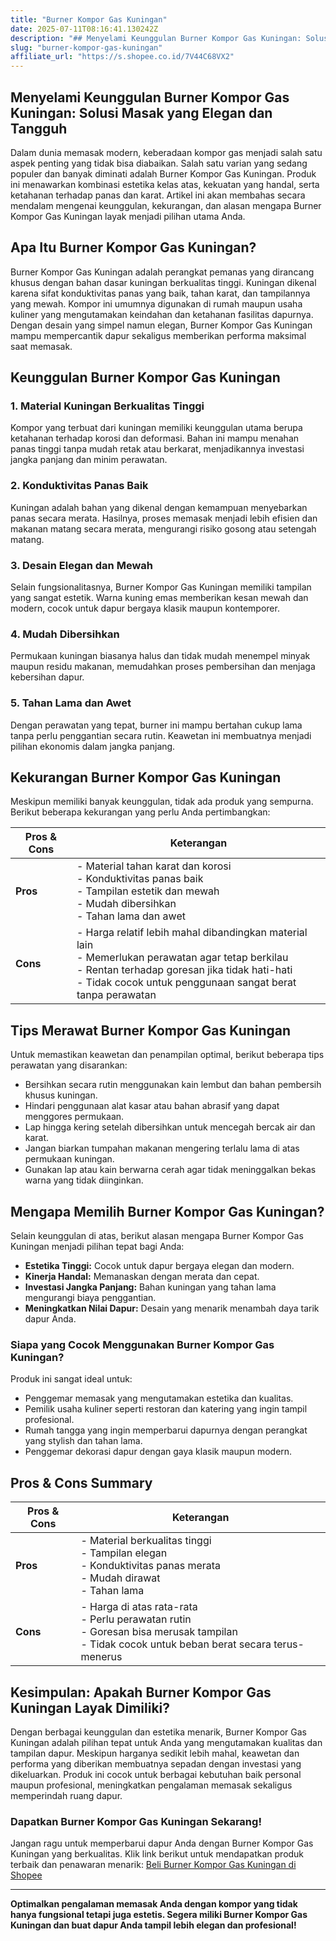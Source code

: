 ```yaml
---
title: "Burner Kompor Gas Kuningan"
date: 2025-07-11T08:16:41.130242Z
description: "## Menyelami Keunggulan Burner Kompor Gas Kuningan: Solusi Masak yang Elegan dan Tangguh..."
slug: "burner-kompor-gas-kuningan"
affiliate_url: "https://s.shopee.co.id/7V44C68VX2"
---
```

## Menyelami Keunggulan Burner Kompor Gas Kuningan: Solusi Masak yang Elegan dan Tangguh

Dalam dunia memasak modern, keberadaan kompor gas menjadi salah satu aspek penting yang tidak bisa diabaikan. Salah satu varian yang sedang populer dan banyak diminati adalah Burner Kompor Gas Kuningan. Produk ini menawarkan kombinasi estetika kelas atas, kekuatan yang handal, serta ketahanan terhadap panas dan karat. Artikel ini akan membahas secara mendalam mengenai keunggulan, kekurangan, dan alasan mengapa Burner Kompor Gas Kuningan layak menjadi pilihan utama Anda.

## Apa Itu Burner Kompor Gas Kuningan?

Burner Kompor Gas Kuningan adalah perangkat pemanas yang dirancang khusus dengan bahan dasar kuningan berkualitas tinggi. Kuningan dikenal karena sifat konduktivitas panas yang baik, tahan karat, dan tampilannya yang mewah. Kompor ini umumnya digunakan di rumah maupun usaha kuliner yang mengutamakan keindahan dan ketahanan fasilitas dapurnya. Dengan desain yang simpel namun elegan, Burner Kompor Gas Kuningan mampu mempercantik dapur sekaligus memberikan performa maksimal saat memasak.

## Keunggulan Burner Kompor Gas Kuningan

### 1. Material Kuningan Berkualitas Tinggi

Kompor yang terbuat dari kuningan memiliki keunggulan utama berupa ketahanan terhadap korosi dan deformasi. Bahan ini mampu menahan panas tinggi tanpa mudah retak atau berkarat, menjadikannya investasi jangka panjang dan minim perawatan.

### 2. Konduktivitas Panas Baik

Kuningan adalah bahan yang dikenal dengan kemampuan menyebarkan panas secara merata. Hasilnya, proses memasak menjadi lebih efisien dan makanan matang secara merata, mengurangi risiko gosong atau setengah matang.

### 3. Desain Elegan dan Mewah

Selain fungsionalitasnya, Burner Kompor Gas Kuningan memiliki tampilan yang sangat estetik. Warna kuning emas memberikan kesan mewah dan modern, cocok untuk dapur bergaya klasik maupun kontemporer.

### 4. Mudah Dibersihkan

Permukaan kuningan biasanya halus dan tidak mudah menempel minyak maupun residu makanan, memudahkan proses pembersihan dan menjaga kebersihan dapur.

### 5. Tahan Lama dan Awet

Dengan perawatan yang tepat, burner ini mampu bertahan cukup lama tanpa perlu penggantian secara rutin. Keawetan ini membuatnya menjadi pilihan ekonomis dalam jangka panjang.

## Kekurangan Burner Kompor Gas Kuningan

Meskipun memiliki banyak keunggulan, tidak ada produk yang sempurna. Berikut beberapa kekurangan yang perlu Anda pertimbangkan:

| **Pros & Cons** | **Keterangan** |
|-----------------|----------------|
| **Pros** | - Material tahan karat dan korosi<br>- Konduktivitas panas baik<br>- Tampilan estetik dan mewah<br>- Mudah dibersihkan<br>- Tahan lama dan awet |
| **Cons** | - Harga relatif lebih mahal dibandingkan material lain<br>- Memerlukan perawatan agar tetap berkilau<br>- Rentan terhadap goresan jika tidak hati-hati<br>- Tidak cocok untuk penggunaan sangat berat tanpa perawatan |

## Tips Merawat Burner Kompor Gas Kuningan

Untuk memastikan keawetan dan penampilan optimal, berikut beberapa tips perawatan yang disarankan:

- Bersihkan secara rutin menggunakan kain lembut dan bahan pembersih khusus kuningan.
- Hindari penggunaan alat kasar atau bahan abrasif yang dapat menggores permukaan.
- Lap hingga kering setelah dibersihkan untuk mencegah bercak air dan karat.
- Jangan biarkan tumpahan makanan mengering terlalu lama di atas permukaan kuningan.
- Gunakan lap atau kain berwarna cerah agar tidak meninggalkan bekas warna yang tidak diinginkan.

## Mengapa Memilih Burner Kompor Gas Kuningan?

Selain keunggulan di atas, berikut alasan mengapa Burner Kompor Gas Kuningan menjadi pilihan tepat bagi Anda:

- **Estetika Tinggi:** Cocok untuk dapur bergaya elegan dan modern.
- **Kinerja Handal:** Memanaskan dengan merata dan cepat.
- **Investasi Jangka Panjang:** Bahan kuningan yang tahan lama mengurangi biaya penggantian.
- **Meningkatkan Nilai Dapur:** Desain yang menarik menambah daya tarik dapur Anda.

### Siapa yang Cocok Menggunakan Burner Kompor Gas Kuningan?

Produk ini sangat ideal untuk:

- Penggemar memasak yang mengutamakan estetika dan kualitas.
- Pemilik usaha kuliner seperti restoran dan katering yang ingin tampil profesional.
- Rumah tangga yang ingin memperbarui dapurnya dengan perangkat yang stylish dan tahan lama.
- Penggemar dekorasi dapur dengan gaya klasik maupun modern.

## Pros & Cons Summary

| **Pros & Cons** | **Keterangan** |
|-----------------|----------------|
| **Pros** | - Material berkualitas tinggi<br>- Tampilan elegan<br>- Konduktivitas panas merata<br>- Mudah dirawat<br>- Tahan lama |
| **Cons** | - Harga di atas rata-rata<br>- Perlu perawatan rutin<br>- Goresan bisa merusak tampilan<br>- Tidak cocok untuk beban berat secara terus-menerus |

## Kesimpulan: Apakah Burner Kompor Gas Kuningan Layak Dimiliki?

Dengan berbagai keunggulan dan estetika menarik, Burner Kompor Gas Kuningan adalah pilihan tepat untuk Anda yang mengutamakan kualitas dan tampilan dapur. Meskipun harganya sedikit lebih mahal, keawetan dan performa yang diberikan membuatnya sepadan dengan investasi yang dikeluarkan. Produk ini cocok untuk berbagai kebutuhan baik personal maupun profesional, meningkatkan pengalaman memasak sekaligus memperindah ruang dapur.

### Dapatkan Burner Kompor Gas Kuningan Sekarang!

Jangan ragu untuk memperbarui dapur Anda dengan Burner Kompor Gas Kuningan yang berkualitas. Klik link berikut untuk mendapatkan produk terbaik dan penawaran menarik: [Beli Burner Kompor Gas Kuningan di Shopee](https://s.shopee.co.id/7V44C68VX2)

---

**Optimalkan pengalaman memasak Anda dengan kompor yang tidak hanya fungsional tetapi juga estetis. Segera miliki Burner Kompor Gas Kuningan dan buat dapur Anda tampil lebih elegan dan profesional!**